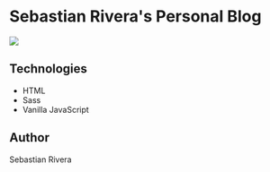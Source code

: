 # Sebastian Rivera's Personal Blog

<img src="https://i.ibb.co/99DkN2S/personal-blog.png"/>

## Technologies
- HTML
- Sass
- Vanilla JavaScript
## Author
Sebastian Rivera

